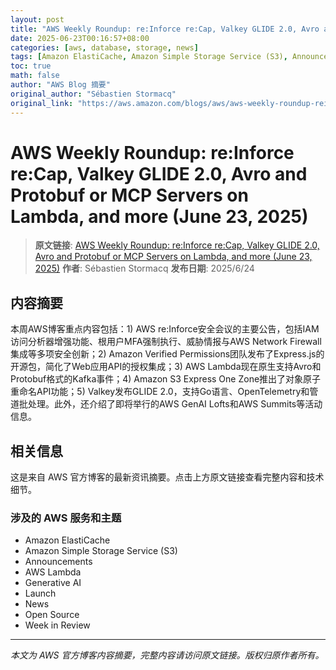 ```yaml
---
layout: post
title: "AWS Weekly Roundup: re:Inforce re:Cap, Valkey GLIDE 2.0, Avro and Protobuf or MCP Servers on Lambda, and more (June 23, 2025)"
date: 2025-06-23T00:16:57+08:00
categories: [aws, database, storage, news]
tags: [Amazon ElastiCache, Amazon Simple Storage Service (S3), Announcements, AWS Lambda, Generative AI, Launch, News, Open Source, Week in Review]
toc: true
math: false
author: "AWS Blog 摘要"
original_author: "Sébastien Stormacq"
original_link: "https://aws.amazon.com/blogs/aws/aws-weekly-roundup-reinforce-recap-valkey-glide-2-0-avro-and-protobuf-or-mcp-servers-on-lambda-and-more-june-23-2025/"
---
```


# AWS Weekly Roundup: re:Inforce re:Cap, Valkey GLIDE 2.0, Avro and Protobuf or MCP Servers on Lambda, and more (June 23, 2025)

> **原文链接**: [AWS Weekly Roundup: re:Inforce re:Cap, Valkey GLIDE 2.0, Avro and Protobuf or MCP Servers on Lambda, and more (June 23, 2025)](https://aws.amazon.com/blogs/aws/aws-weekly-roundup-reinforce-recap-valkey-glide-2-0-avro-and-protobuf-or-mcp-servers-on-lambda-and-more-june-23-2025/)
> **作者**: Sébastien Stormacq
> **发布日期**: 2025/6/24

## 内容摘要

本周AWS博客重点内容包括：1) AWS re:Inforce安全会议的主要公告，包括IAM访问分析器增强功能、根用户MFA强制执行、威胁情报与AWS Network Firewall集成等多项安全创新；2) Amazon Verified Permissions团队发布了Express.js的开源包，简化了Web应用API的授权集成；3) AWS Lambda现在原生支持Avro和Protobuf格式的Kafka事件；4) Amazon S3 Express One Zone推出了对象原子重命名API功能；5) Valkey发布GLIDE 2.0，支持Go语言、OpenTelemetry和管道批处理。此外，还介绍了即将举行的AWS GenAI Lofts和AWS Summits等活动信息。

## 相关信息

这是来自 AWS 官方博客的最新资讯摘要。点击上方原文链接查看完整内容和技术细节。

### 涉及的 AWS 服务和主题

- Amazon ElastiCache
- Amazon Simple Storage Service (S3)
- Announcements
- AWS Lambda
- Generative AI
- Launch
- News
- Open Source
- Week in Review

---

*本文为 AWS 官方博客内容摘要，完整内容请访问原文链接。版权归原作者所有。*
